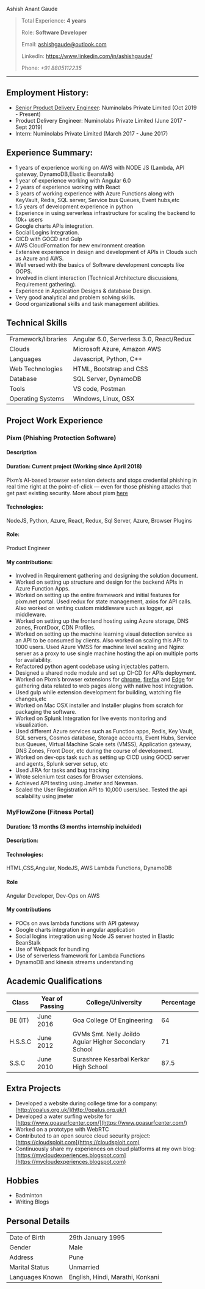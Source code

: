Ashish Anant Gaude

> Total Experience: **4 years**
> 
> Role: **Software Developer**
> 
> Email: <ashishgaude@outlook.com>
> 
> LinkedIn: <https://www.linkedin.com/in/ashishgaude/>
> 
> Phone: _+91 8805112235_

___


## Employment History:
- [Senior Product Delivery Engineer](https://numinolabs.com/team/ashish-gaude.html): Numinolabs Private Limited (Oct 2019 - Present)
- Product Delivery Engineer: Numinolabs Private Limited (June 2017 - Sept 2019)
- Intern: Numinolabs Private Limited (March 2017 - June 2017)

## Experience Summary:
- 1 years of experience working on AWS with NODE JS (Lambda, API gateway, DynamoDB,Elastic Beanstalk)
- 1 year of experience working with Angular 6.0
- 2 years of experience working with React
- 3 years of working experience with Azure Functions along with KeyVault, Redis, SQL server, Service bus Queues, Event hubs,etc
- 1.5 years of development experience in python
- Experience in using serverless infrastructure for scaling the backend to 10k+ users 
- Google charts APIs integration.
- Social Logins Integration.
- CICD with GOCD and Gulp
- AWS CloudFormation for new environment creation
- Extensive experience in design and development of APIs in Clouds such as Azure and AWS.
- Well versed with the basics of Software development concepts like OOPS. 
- Involved in client interaction (Technical Architecture discussions, Requirement gathering).
- Experience in Application Designs & database Design.
- Very good analytical and problem solving skills.
- Good organizational skills and task management abilities.

## Technical Skills

| | |
|-|-|
|Framework/libraries| Angular 6.0, Serverless 3.0, React/Redux |
| Clouds | Microsoft Azure, Amazon AWS |
|Languages|Javascript, Python, C++|
|Web Technologies|HTML, Bootstrap and CSS|
|Database|SQL Server, DynamoDB|
|Tools|VS code, Postman|
|Operating Systems|Windows, Linux, OSX|

## Project Work Experience
### Pixm (Phishing Protection Software)
#### Description
#### Duration: Current project (Working since April 2018)
Pixm’s AI-based browser extension detects and stops credential phishing in real time right at the point-of-click — even for those phishing attacks that get past existing security. More about pixm [here](https://pixm.net/)
#### Technologies:
NodeJS, Python, Azure, React, Redux, Sql Server, Azure, Browser Plugins
#### Role:
Product Engineer
#### My contributions:
* Involved in Requirement gathering and designing the solution document.
* Worked on setting up structure and design for the backend APIs in Azure Function Apps.
* Worked on setting up the entire framework and initial features for pixm.net portal. Used redux for state management, axios for API calls. Also worked on writing custom middleware such as logger, api middleware.
* Worked on setting up the frontend hosting using Azure storage, DNS zones, FrontDoor, CDN Profiles.
* Worked on setting up the machine learning visual detection service as an API to be consumed by clients. Also worked on scaling this API to 1000 users. Used Azure VMSS for machine level scaling and Nginx server as a proxy to use single machine hosting the api on multiple ports for availability.
* Refactored python agent codebase using injectables pattern.
* Designed a shared node module and set up CI-CD for APIs deployment.
* Worked on Pixm’s browser extensions for [chrome](https://chrome.google.com/webstore/detail/pixm-phishing-protection/flomofhkchlalfciiibgbfcpolhmglai?hl=en), [firefox](https://addons.mozilla.org/en-US/firefox/addon/pixm-web/) and [Edge](https://microsoftedge.microsoft.com/addons/detail/pixm-phishing-protection/pjonomkeadiapfhaggjgjkahnbppioei) for gathering data related to web pages along with native host integration.
* Used gulp while extension development for building, watching file changes,etc
* Worked on Mac OSX installer and Installer plugins from scratch for packaging the software.
* Worked on Splunk Integration for live events monitoring and visualization.
* Used different Azure services such as Function apps, Redis, Key Vault, SQL servers, Cosmos database, Storage accounts, Event Hubs, Service bus Queues, Virtual Machine Scale sets (VMSS), Application gateway, DNS Zones, Front Door, etc during the course of development.
* Worked on dev-ops task such as setting up CICD using GOCD server and agents, Splunk server setup, etc
* Used JIRA for tasks and bug tracking
* Wrote selenium test cases for Browser extensions.
* Achieved API testing using Jmeter and Newman.
* Scaled the User Registration API to 10,000 users/sec. Tested the api scalability using jmeter

### MyFlowZone (Fitness Portal)
#### Duration: 13 months (3 months internship incluided) 
#### Description: 

#### Technologies:
HTML,CSS,Angular, NodeJS, AWS Lambda Functions, DynamoDB
#### Role
Angular Developer, Dev-Ops on AWS
#### My contributions
* POCs on aws lambda functions with API gateway
* Google charts integration in angular application
* Social logins integration using Node JS server hosted in Elastic BeanStalk
* Use of Webpack for bundling
* Use of serverless framework for Lambda Functions
* DynamoDB and kinesis streams understanding

## Academic Qualifications

|Class| Year of Passing| College/University  | Percentage |
|-|-|-|-|
|BE (IT)|June 2016|Goa College Of Engineering|64|
|H.S.S.C|June 2012|GVMs Smt. Nelly Joildo Aguiar Higher Secondary School|71|
|S.S.C|June 2010|Surashree Kesarbai Kerkar High School|87.5|

## Extra Projects
- Developed a website during college time for a company: [http://opalus.org.uk/](http://opalus.org.uk/)
- Developed a water surfing website for [https://www.goasurfcenter.com/](https://www.goasurfcenter.com/)
- Worked on a prototype with WebRTC
- Contributed to an open source cloud security project: [https://cloudsploit.com](https://cloudsploit.com)
- Continuously share my experiences on cloud platforms at my own blog: [https://mycloudexperiences.blogspot.com](https://mycloudexperiences.blogspot.com)

## Hobbies
- Badminton
- Writing Blogs

## Personal Details

| | |
|-|-|
|Date of Birth|29th January 1995|
|Gender|Male|
|Address|Pune|
|Marital Status|Unmarried|
|Languages Known|English, Hindi, Marathi, Konkani|
